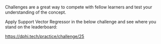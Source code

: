 <p>Challenges are a great way to compete with fellow learners and test your understanding of the concept.</p>

<p>Apply Support Vector Regressor&nbsp;in the below challenge and see where you stand on the leaderboard:</p>

<p><a href="https://dphi.tech/practice/challenge/25" target="_blank">https://dphi.tech/practice/challenge/25</a></p>